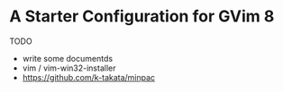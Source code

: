 
# A Starter Configuration for GVim 8


TODO
- write some documentds
- vim / vim-win32-installer 
- https://github.com/k-takata/minpac
